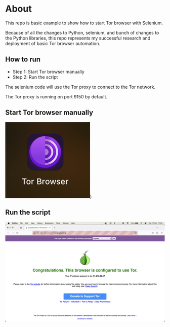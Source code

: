 # About

This repo is basic example to show how to start Tor browser with Selenium.

Because of all the changes to Python, selenium, and bunch of changes to the Python libraries, this repo represents my successful research and deployment of basic Tor browser automation.

## How to run

- Step 1: Start Tor browser manually
- Step 2: Run the script

The selenium code will use the Tor proxy to connect to the Tor network.

The Tor proxy is running on port 9150 by default.

## Start Tor browser manually

![Tor browser](README-resources/Screenshot%202023-10-17%20at%2017.08.29.png))

## Run the script

![Run the script](README-resources/Screenshot%202023-10-17%20at%2017.04.21.png)